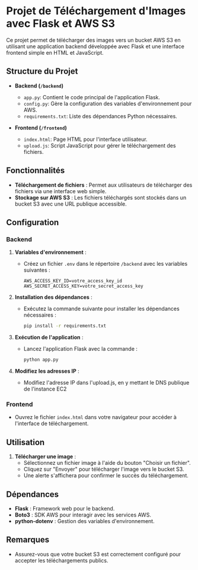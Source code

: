 # Projet de Téléchargement d'Images avec Flask et AWS S3

Ce projet permet de télécharger des images vers un bucket AWS S3 en utilisant une application backend développée avec Flask et une interface frontend simple en HTML et JavaScript.

## Structure du Projet

- **Backend (`/backend`)**
  - `app.py`: Contient le code principal de l'application Flask.
  - `config.py`: Gère la configuration des variables d'environnement pour AWS.
  - `requirements.txt`: Liste des dépendances Python nécessaires.

- **Frontend (`/frontend`)**
  - `index.html`: Page HTML pour l'interface utilisateur.
  - `upload.js`: Script JavaScript pour gérer le téléchargement des fichiers.

## Fonctionnalités

- **Téléchargement de fichiers** : Permet aux utilisateurs de télécharger des fichiers via une interface web simple.
- **Stockage sur AWS S3** : Les fichiers téléchargés sont stockés dans un bucket S3 avec une URL publique accessible.

## Configuration

### Backend

1. **Variables d'environnement** :
   - Créez un fichier `.env` dans le répertoire `/backend` avec les variables suivantes :
     ```
     AWS_ACCESS_KEY_ID=votre_access_key_id
     AWS_SECRET_ACCESS_KEY=votre_secret_access_key
     ```

2. **Installation des dépendances** :
   - Exécutez la commande suivante pour installer les dépendances nécessaires :
     ```bash
     pip install -r requirements.txt
     ```

3. **Exécution de l'application** :
   - Lancez l'application Flask avec la commande :
     ```bash
     python app.py
     ```
3. **Modifiez les adresses IP** :
   - Modifiez l'adresse IP dans l'upload.js, en y mettant le DNS publique de l'instance EC2


### Frontend

- Ouvrez le fichier `index.html` dans votre navigateur pour accéder à l'interface de téléchargement.

## Utilisation

1. **Télécharger une image** :
   - Sélectionnez un fichier image à l'aide du bouton "Choisir un fichier".
   - Cliquez sur "Envoyer" pour télécharger l'image vers le bucket S3.
   - Une alerte s'affichera pour confirmer le succès du téléchargement.

## Dépendances

- **Flask** : Framework web pour le backend.
- **Boto3** : SDK AWS pour interagir avec les services AWS.
- **python-dotenv** : Gestion des variables d'environnement.

## Remarques

- Assurez-vous que votre bucket S3 est correctement configuré pour accepter les téléchargements publics.
